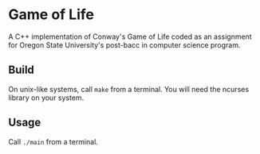 # Game of Life

A C++ implementation of Conway's Game of Life coded as an assignment for Oregon State University's post-bacc in computer science program. 

## Build

On unix-like systems, call `make` from a terminal. You will need the ncurses library on your system.

## Usage

Call `./main` from a terminal.
